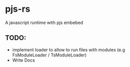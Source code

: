 # pjs-rs
A javascript runtime with pjs embebed

## TODO:
- implement loader to allow to run files with modules (e.g FsModuleLoader / TsModuleLoader)
- Write Docs
